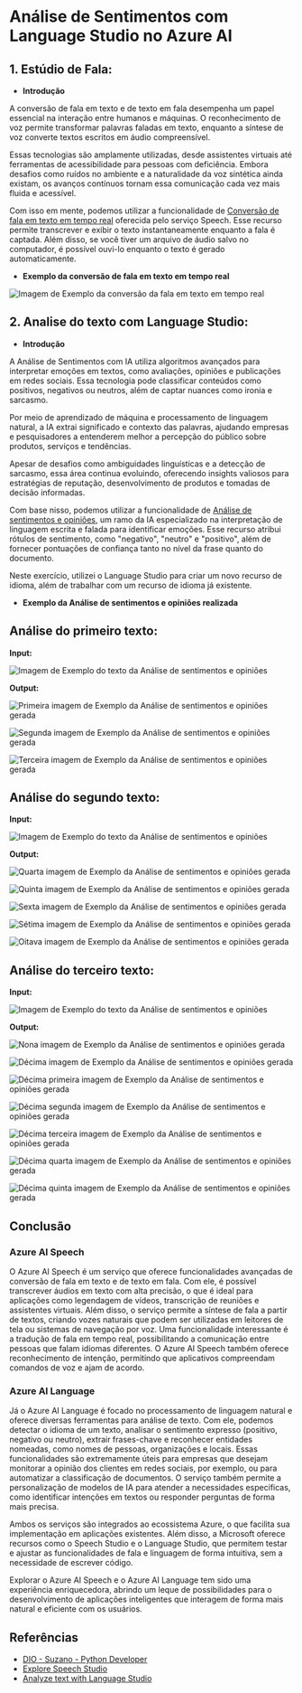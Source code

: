 # Análise de Sentimentos com Language Studio no Azure AI

## **1. Estúdio de Fala:**

- **Introdução**

A conversão de fala em texto e de texto em fala desempenha um papel essencial na interação entre humanos e máquinas. O reconhecimento de voz permite transformar palavras faladas em texto, enquanto a síntese de voz converte textos escritos em áudio compreensível.

Essas tecnologias são amplamente utilizadas, desde assistentes virtuais até ferramentas de acessibilidade para pessoas com deficiência. Embora desafios como ruídos no ambiente e a naturalidade da voz sintética ainda existam, os avanços contínuos tornam essa comunicação cada vez mais fluida e acessível.

Com isso em mente, podemos utilizar a funcionalidade de [Conversão de fala em texto em tempo real](https://speech.microsoft.com/portal/3a8202b21299451ca3ac791302c5e372/speechtotexttool) oferecida pelo serviço Speech. Esse recurso permite transcrever e exibir o texto instantaneamente enquanto a fala é captada. Além disso, se você tiver um arquivo de áudio salvo no computador, é possível ouvi-lo enquanto o texto é gerado automaticamente.

- **Exemplo da conversão de fala em texto em tempo real**

![Imagem de Exemplo da conversão da fala em texto em tempo real](https://raw.githubusercontent.com/m4th3vz/DIO/refs/heads/main/Bootcamp/Suzano%20-%20Python%20Developer/An%C3%A1lise%20de%20sentimentos%20com%20Language%20Studio%20no%20Azure%20AI/Inputs/img/transcricao.png)

## **2. Analise do texto com Language Studio:**

- **Introdução**

A Análise de Sentimentos com IA utiliza algoritmos avançados para interpretar emoções em textos, como avaliações, opiniões e publicações em redes sociais. Essa tecnologia pode classificar conteúdos como positivos, negativos ou neutros, além de captar nuances como ironia e sarcasmo.

Por meio de aprendizado de máquina e processamento de linguagem natural, a IA extrai significado e contexto das palavras, ajudando empresas e pesquisadores a entenderem melhor a percepção do público sobre produtos, serviços e tendências.

Apesar de desafios como ambiguidades linguísticas e a detecção de sarcasmo, essa área continua evoluindo, oferecendo insights valiosos para estratégias de reputação, desenvolvimento de produtos e tomadas de decisão informadas.

Com base nisso, podemos utilizar a funcionalidade de [Análise de sentimentos e opiniões](https://language.cognitive.azure.com/tryout/sentiment), um ramo da IA especializado na interpretação de linguagem escrita e falada para identificar emoções. Esse recurso atribui rótulos de sentimento, como "negativo", "neutro" e "positivo", além de fornecer pontuações de confiança tanto no nível da frase quanto do documento.

Neste exercício, utilizei o Language Studio para criar um novo recurso de idioma, além de trabalhar com um recurso de idioma já existente.

- **Exemplo da Análise de sentimentos e opiniões realizada**

## **Análise do primeiro texto:**

**Input:**

![Imagem de Exemplo do texto da Análise de sentimentos e opiniões](https://raw.githubusercontent.com/m4th3vz/DIO/refs/heads/main/Bootcamp/Suzano%20-%20Python%20Developer/An%C3%A1lise%20de%20sentimentos%20com%20Language%20Studio%20no%20Azure%20AI/Inputs/img/textoexemplo-1.png)

**Output:**

![Primeira imagem de Exemplo da Análise de sentimentos e opiniões gerada](https://raw.githubusercontent.com/m4th3vz/DIO/refs/heads/main/Bootcamp/Suzano%20-%20Python%20Developer/An%C3%A1lise%20de%20sentimentos%20com%20Language%20Studio%20no%20Azure%20AI/Inputs/img/Imagem-1.1.png)

![Segunda imagem de Exemplo da Análise de sentimentos e opiniões gerada](https://raw.githubusercontent.com/m4th3vz/DIO/refs/heads/main/Bootcamp/Suzano%20-%20Python%20Developer/An%C3%A1lise%20de%20sentimentos%20com%20Language%20Studio%20no%20Azure%20AI/Inputs/img/Imagem-1.2.png)

![Terceira imagem de Exemplo da Análise de sentimentos e opiniões gerada](https://raw.githubusercontent.com/m4th3vz/DIO/refs/heads/main/Bootcamp/Suzano%20-%20Python%20Developer/An%C3%A1lise%20de%20sentimentos%20com%20Language%20Studio%20no%20Azure%20AI/Inputs/img/Imagem-1.3.png)

## **Análise do segundo texto:**

**Input:**

![Imagem de Exemplo do texto da Análise de sentimentos e opiniões](https://raw.githubusercontent.com/m4th3vz/DIO/refs/heads/main/Bootcamp/Suzano%20-%20Python%20Developer/An%C3%A1lise%20de%20sentimentos%20com%20Language%20Studio%20no%20Azure%20AI/Inputs/img/textoexemplo-2.png)

**Output:**

![Quarta imagem de Exemplo da Análise de sentimentos e opiniões gerada](https://raw.githubusercontent.com/m4th3vz/DIO/refs/heads/main/Bootcamp/Suzano%20-%20Python%20Developer/An%C3%A1lise%20de%20sentimentos%20com%20Language%20Studio%20no%20Azure%20AI/Inputs/img/Imagem-2.1.png)

![Quinta imagem de Exemplo da Análise de sentimentos e opiniões gerada](https://raw.githubusercontent.com/m4th3vz/DIO/refs/heads/main/Bootcamp/Suzano%20-%20Python%20Developer/An%C3%A1lise%20de%20sentimentos%20com%20Language%20Studio%20no%20Azure%20AI/Inputs/img/Imagem-2.2.png)

![Sexta imagem de Exemplo da Análise de sentimentos e opiniões gerada](https://raw.githubusercontent.com/m4th3vz/DIO/refs/heads/main/Bootcamp/Suzano%20-%20Python%20Developer/An%C3%A1lise%20de%20sentimentos%20com%20Language%20Studio%20no%20Azure%20AI/Inputs/img/Imagem-2.3.png)

![Sétima imagem de Exemplo da Análise de sentimentos e opiniões gerada](https://raw.githubusercontent.com/m4th3vz/DIO/refs/heads/main/Bootcamp/Suzano%20-%20Python%20Developer/An%C3%A1lise%20de%20sentimentos%20com%20Language%20Studio%20no%20Azure%20AI/Inputs/img/Imagem-2.4.png)

![Oitava imagem de Exemplo da Análise de sentimentos e opiniões gerada](https://raw.githubusercontent.com/m4th3vz/DIO/refs/heads/main/Bootcamp/Suzano%20-%20Python%20Developer/An%C3%A1lise%20de%20sentimentos%20com%20Language%20Studio%20no%20Azure%20AI/Inputs/img/Imagem-2.5.png)

## **Análise do terceiro texto:**

**Input:**

![Imagem de Exemplo do texto da Análise de sentimentos e opiniões](https://raw.githubusercontent.com/m4th3vz/DIO/refs/heads/main/Bootcamp/Suzano%20-%20Python%20Developer/An%C3%A1lise%20de%20sentimentos%20com%20Language%20Studio%20no%20Azure%20AI/Inputs/img/textoexemplo-3.png)

**Output:**

![Nona imagem de Exemplo da Análise de sentimentos e opiniões gerada](https://raw.githubusercontent.com/m4th3vz/DIO/refs/heads/main/Bootcamp/Suzano%20-%20Python%20Developer/An%C3%A1lise%20de%20sentimentos%20com%20Language%20Studio%20no%20Azure%20AI/Inputs/img/Imagem-3.1.png)

![Décima imagem de Exemplo da Análise de sentimentos e opiniões gerada](https://raw.githubusercontent.com/m4th3vz/DIO/refs/heads/main/Bootcamp/Suzano%20-%20Python%20Developer/An%C3%A1lise%20de%20sentimentos%20com%20Language%20Studio%20no%20Azure%20AI/Inputs/img/Imagem-3.2.png)

![Décima primeira imagem de Exemplo da Análise de sentimentos e opiniões gerada](https://raw.githubusercontent.com/m4th3vz/DIO/refs/heads/main/Bootcamp/Suzano%20-%20Python%20Developer/An%C3%A1lise%20de%20sentimentos%20com%20Language%20Studio%20no%20Azure%20AI/Inputs/img/Imagem-3.3.png)

![Décima segunda imagem de Exemplo da Análise de sentimentos e opiniões gerada](https://raw.githubusercontent.com/m4th3vz/DIO/refs/heads/main/Bootcamp/Suzano%20-%20Python%20Developer/An%C3%A1lise%20de%20sentimentos%20com%20Language%20Studio%20no%20Azure%20AI/Inputs/img/Imagem-3.4.png)

![Décima terceira imagem de Exemplo da Análise de sentimentos e opiniões gerada](https://raw.githubusercontent.com/m4th3vz/DIO/refs/heads/main/Bootcamp/Suzano%20-%20Python%20Developer/An%C3%A1lise%20de%20sentimentos%20com%20Language%20Studio%20no%20Azure%20AI/Inputs/img/Imagem-3.5.png)

![Décima quarta imagem de Exemplo da Análise de sentimentos e opiniões gerada](https://raw.githubusercontent.com/m4th3vz/DIO/refs/heads/main/Bootcamp/Suzano%20-%20Python%20Developer/An%C3%A1lise%20de%20sentimentos%20com%20Language%20Studio%20no%20Azure%20AI/Inputs/img/Imagem-3.6.png)

![Décima quinta imagem de Exemplo da Análise de sentimentos e opiniões gerada](https://raw.githubusercontent.com/m4th3vz/DIO/refs/heads/main/Bootcamp/Suzano%20-%20Python%20Developer/An%C3%A1lise%20de%20sentimentos%20com%20Language%20Studio%20no%20Azure%20AI/Inputs/img/Imagem-3.7.png)

## **Conclusão**

### Azure AI Speech

O Azure AI Speech é um serviço que oferece funcionalidades avançadas de conversão de fala em texto e de texto em fala. Com ele, é possível transcrever áudios em texto com alta precisão, o que é ideal para aplicações como legendagem de vídeos, transcrição de reuniões e assistentes virtuais. Além disso, o serviço permite a síntese de fala a partir de textos, criando vozes naturais que podem ser utilizadas em leitores de tela ou sistemas de navegação por voz. Uma funcionalidade interessante é a tradução de fala em tempo real, possibilitando a comunicação entre pessoas que falam idiomas diferentes. O Azure AI Speech também oferece reconhecimento de intenção, permitindo que aplicativos compreendam comandos de voz e ajam de acordo.

### Azure AI Language

Já o Azure AI Language é focado no processamento de linguagem natural e oferece diversas ferramentas para análise de texto. Com ele, podemos detectar o idioma de um texto, analisar o sentimento expresso (positivo, negativo ou neutro), extrair frases-chave e reconhecer entidades nomeadas, como nomes de pessoas, organizações e locais. Essas funcionalidades são extremamente úteis para empresas que desejam monitorar a opinião dos clientes em redes sociais, por exemplo, ou para automatizar a classificação de documentos. O serviço também permite a personalização de modelos de IA para atender a necessidades específicas, como identificar intenções em textos ou responder perguntas de forma mais precisa.

Ambos os serviços são integrados ao ecossistema Azure, o que facilita sua implementação em aplicações existentes. Além disso, a Microsoft oferece recursos como o Speech Studio e o Language Studio, que permitem testar e ajustar as funcionalidades de fala e linguagem de forma intuitiva, sem a necessidade de escrever código.

Explorar o Azure AI Speech e o Azure AI Language tem sido uma experiência enriquecedora, abrindo um leque de possibilidades para o desenvolvimento de aplicações inteligentes que interagem de forma mais natural e eficiente com os usuários.

## Referências

 - [DIO - Suzano - Python Developer](https://web.dio.me/track/suzano-python-developer)
 - [Explore Speech Studio](https://microsoftlearning.github.io/mslearn-ai-fundamentals/Instructions/Labs/09-speech.html)
 - [Analyze text with Language Studio](https://microsoftlearning.github.io/mslearn-ai-fundamentals/Instructions/Labs/06-text-analysis.html)
